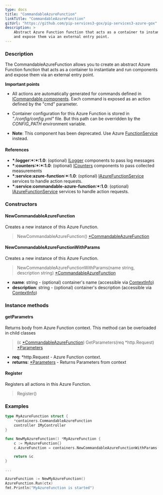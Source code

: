 ```yaml
---
type: docs
title: "CommandableAzureFunction"
linkTitle: "CommandableAzureFunction"
gitUrl: "https://github.com/pip-services3-gox/pip-services3-azure-gox"
description: >
    Abstract Azure Function function that acts as a container to instantiate and run components
    and expose them via an external entry point.
---
```


### Description
The CommandableAzureFunction allows you to create an abstract Azure Function function that acts as a container to instantiate and run components and expose them via an external entry point.

**Important points**

- All actions are automatically generated for commands defined in [ICommandable components](../../../commons/commands/icommandable). Each command is exposed as an action defined by the "cmd" parameter.
  
- Container configuration for this Azure Function is stored in *"./config/config.yml"* file. But this path can be overridden by the *CONFIG_PATH* environment variable.
 
- **Note**: This component has been deprecated. Use Azure [FunctionService](../../services/azure_function_service) instead.


#### References

- **\*:logger:\*:\*:1.0**: (optional) [ILogger](../../../components/log/ilogger) components to pass log messages
- **\*:counters:\*:\*:1.0**: (optional) [ICounters](../../../components/count/icounters) components to pass collected measurements
- **\*:service:azure-function:\*:1.0**: (optional) [IAzureFunctionService](../../services/iazure_function_service) services to handle action requests.
- **\*:service:commandable-azure-function:\*:1.0**: (optional) [IAzureFunctionService](../../services/iazure_function_service) services to handle action requests.

### Constructors

#### NewCommandableAzureFunction
Creates a new instance of this Azure Function.

> NewCommandableAzureFunction() [*CommandableAzureFunction]()


#### NewCommandableAzureFunctionWithParams
Creates a new instance of this Azure Function.

> NewCommandableAzureFunctionWithParams(name string, description string) [*CommandableAzureFunction]()

- **name**: string - (optional) container's name (accessible via [ContextInfo](../../../components/info/context_info))
- **description**: string - (optional) container's description (accessible via [ContextInfo](../../../components/info/context_info))


### Instance methods

#### getParametrs
Returns body from Azure Function context.
This method can be overloaded in child classes

> (c [*CommandableAzureFunction]()) GetParameters(req *http.Request) [*Parameters](../../../commons/run/parameters)

- **req**: *http.Request - Azure Function context.
- **returns**: [*Parameters](../../../commons/run/parameters) - Returns Parameters from context

#### Register
Registers all actions in this Azure Function.

> Register()


### Examples

```go
type MyAzureFunction struct {
	*containers.CommandableAzureFunction
	controller IMyController
}

func NewMyAzureFunction() *MyAzureFunction {
	c := MyAzureFunction{}
	c.AzureFunction = containers.NewCommandableAzureFunctionWithParams("mygroup", "MyGroup AzureFunction")

	return &c
}

...

AzureFunction := NewMyAzureFunction()
AzureFunction.Run(ctx)
fmt.Println("MyAzureFunction is started")
```
